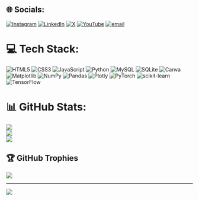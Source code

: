 
## 🌐 Socials:
[![Instagram](https://img.shields.io/badge/Instagram-%23E4405F.svg?logo=Instagram&logoColor=white)](https://instagram.com/instaman_100) [![LinkedIn](https://img.shields.io/badge/LinkedIn-%230077B5.svg?logo=linkedin&logoColor=white)](https://linkedin.com/in/ankit-verma-557a40294) [![X](https://img.shields.io/badge/X-black.svg?logo=X&logoColor=white)](https://x.com/@ankitverma902) [![YouTube](https://img.shields.io/badge/YouTube-%23FF0000.svg?logo=YouTube&logoColor=white)](https://youtube.com/@@ankitvermakhushbvanpurup7432) [![email](https://img.shields.io/badge/Email-D14836?logo=gmail&logoColor=white)](mailto:ankitvermasultanpur9026@gmail.com) 

# 💻 Tech Stack:
![HTML5](https://img.shields.io/badge/html5-%23E34F26.svg?style=for-the-badge&logo=html5&logoColor=white) ![CSS3](https://img.shields.io/badge/css3-%231572B6.svg?style=for-the-badge&logo=css3&logoColor=white) ![JavaScript](https://img.shields.io/badge/javascript-%23323330.svg?style=for-the-badge&logo=javascript&logoColor=%23F7DF1E) ![Python](https://img.shields.io/badge/python-3670A0?style=for-the-badge&logo=python&logoColor=ffdd54) ![MySQL](https://img.shields.io/badge/mysql-4479A1.svg?style=for-the-badge&logo=mysql&logoColor=white) ![SQLite](https://img.shields.io/badge/sqlite-%2307405e.svg?style=for-the-badge&logo=sqlite&logoColor=white) ![Canva](https://img.shields.io/badge/Canva-%2300C4CC.svg?style=for-the-badge&logo=Canva&logoColor=white) ![Matplotlib](https://img.shields.io/badge/Matplotlib-%23ffffff.svg?style=for-the-badge&logo=Matplotlib&logoColor=black) ![NumPy](https://img.shields.io/badge/numpy-%23013243.svg?style=for-the-badge&logo=numpy&logoColor=white) ![Pandas](https://img.shields.io/badge/pandas-%23150458.svg?style=for-the-badge&logo=pandas&logoColor=white) ![Plotly](https://img.shields.io/badge/Plotly-%233F4F75.svg?style=for-the-badge&logo=plotly&logoColor=white) ![PyTorch](https://img.shields.io/badge/PyTorch-%23EE4C2C.svg?style=for-the-badge&logo=PyTorch&logoColor=white) ![scikit-learn](https://img.shields.io/badge/scikit--learn-%23F7931E.svg?style=for-the-badge&logo=scikit-learn&logoColor=white) ![TensorFlow](https://img.shields.io/badge/TensorFlow-%23FF6F00.svg?style=for-the-badge&logo=TensorFlow&logoColor=white)
# 📊 GitHub Stats:
![](https://github-readme-stats.vercel.app/api?username=CodingwithAnkit-tech&theme=dark&hide_border=false&include_all_commits=false&count_private=false)<br/>
![](https://nirzak-streak-stats.vercel.app/?user=CodingwithAnkit-tech&theme=dark&hide_border=false)<br/>
![](https://github-readme-stats.vercel.app/api/top-langs/?username=CodingwithAnkit-tech&theme=dark&hide_border=false&include_all_commits=false&count_private=false&layout=compact)

## 🏆 GitHub Trophies
![](https://github-profile-trophy.vercel.app/?username=CodingwithAnkit-tech&theme=radical&no-frame=false&no-bg=true&margin-w=4)

---
[![](https://visitcount.itsvg.in/api?id=CodingwithAnkit-tech&icon=4&color=4)](https://visitcount.itsvg.in)

<!-- Proudly created with GPRM ( https://gprm.itsvg.in ) -->
